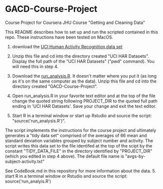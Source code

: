 GACD-Course-Project
===================

Course Project for Coursera JHU Course "Getting and Cleaning Data"

This README describes how to set up and run the scripted contained in this repo.  These instructions have been tested on MacOS.  

1. download the [UCI Human Activity Recognition data set](https://d396qusza40orc.cloudfront.net/getdata%2Fprojectfiles%2FUCI%20HAR%20Dataset.zip)

2. Unzip this file and cd into the directory created "UCI HAR Datasets".  Display the full path of the "UCI HAR Datasets" ("pwd" command).  You will need this in step 4.

3. Download the [run_analysis.R](https://github.com/jrosenbl/GACD-Course-Project/archive/master.zip).  It doesn't matter where you put it (as long as it's on the same computer as the data).  Unzip this file and cd into the directory created "GACD-Course-Project".  

4. Open run_analysis.R in your favorite text editor and at the top of the file change the quoted string following PROJECT_DIR to the quoted full path ending in 'UCI HAR Datasets'.  Save your change and exit the text editor.

5. Start R in a terminal window or start up Rstudio and source the script: "source('run_analysis.R')".
 
The script implements the instructions for the course project and ultimately generates a "tidy data set" comprised of the averages of 66 mean and standard deviation variables grouped by subject number and activity. The script writes this data set to the file identifed at the top of the scipt by the constant "TIDY_DATA_FILE" in the directory identified by "PROJECT_DIR" (which you edited in step 4 above). The default file name is "avgs-by-subject-activity.txt"

See CodeBook.md in this repository for more  information about the data.
5. start R in a terminal window or Rstudio and source the script: source('run_analyis.R')


